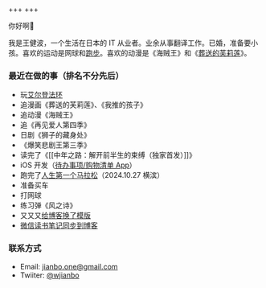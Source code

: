 +++
+++

你好啊👋  

我是王健波，一个生活在日本的 IT 从业者。业余从事翻译工作。已婚，准备要小孩。喜欢的运动是网球和[跑步](https://wjianbo.github.io/running_page/)。喜欢的动漫是《海贼王》和《[葬送的芙莉莲](notes/frieren)》。

### 最近在做的事（排名不分先后）

- 玩[艾尔登法环](notes/elden-ring)
- 追漫画《葬送的芙莉莲》、《我推的孩子》
- 追动漫《海贼王》
- 追《再见爱人第四季》
- 日剧《狮子的藏身处》
- 《爆笑悲剧王第三季》
- 读完了《[[中年之路：解开前半生的束缚（独家首发）]]》
- iOS 开发（[待办事项/购物清单 App](https://apple.co/3Mdyf4q)）
- 跑完了[人生第一个马拉松](blog/marathon)（2024.10.27 横滨）
- 准备买车
- 打网球
- 练习弹《风之诗》
- 又又又[给博客换了模版](notes/blog-notes)
- [微信读书笔记同步到博客](books)


### 联系方式

- Email: jianbo.one@gmail.com
- Twiiter: [@wjianbo](https://twitter.com/wjianbo)